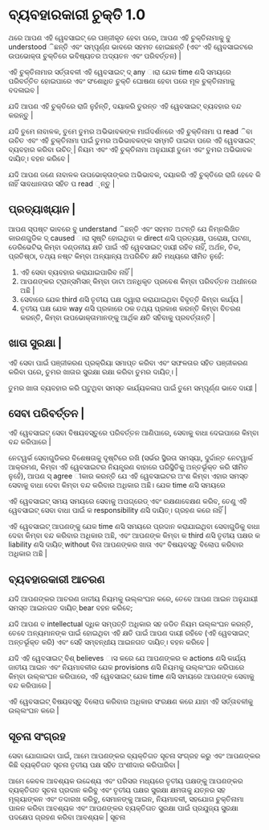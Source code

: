 # ବ୍ୟବହାରକାରୀ ଚୁକ୍ତି 1.0

ଥରେ ଆପଣ ଏହି ୱେବସାଇଟ୍ ରେ ପଞ୍ଜୀକୃତ ହେବା ପରେ, ଆପଣ ଏହି ଚୁକ୍ତିନାମାକୁ ବୁ understood ିଛନ୍ତି ଏବଂ ସମ୍ପୂର୍ଣ୍ଣ ଭାବରେ ସହମତ ହୋଇଛନ୍ତି (ଏବଂ ଏହି ୱେବସାଇଟରେ ଉପଭୋକ୍ତା ଚୁକ୍ତିରେ ଭବିଷ୍ୟତର ଅଦ୍ୟତନ ଏବଂ ପରିବର୍ତ୍ତନ) |

ଏହି ଚୁକ୍ତିନାମାର ସର୍ତ୍ତାବଳୀ ଏହି ୱେବସାଇଟ୍ ଦ୍ any ାରା ଯେକ time ଣସି ସମୟରେ ପରିବର୍ତ୍ତିତ ହୋଇପାରେ ଏବଂ ସଂଶୋଧିତ ଚୁକ୍ତି ଘୋଷଣା ହେବା ପରେ ମୂଳ ଚୁକ୍ତିନାମାକୁ ବଦଳାଇବ |

ଯଦି ଆପଣ ଏହି ଚୁକ୍ତିରେ ରାଜି ନୁହଁନ୍ତି, ଦୟାକରି ତୁରନ୍ତ ଏହି ୱେବସାଇଟ୍ ବ୍ୟବହାର ବନ୍ଦ କରନ୍ତୁ |

ଯଦି ତୁମେ ନାବାଳକ, ତୁମେ ତୁମର ଅଭିଭାବକଙ୍କ ମାର୍ଗଦର୍ଶନରେ ଏହି ଚୁକ୍ତିନାମା ପ read ିବା ଉଚିତ ଏବଂ ଏହି ଚୁକ୍ତିନାମା ପାଇଁ ତୁମର ଅଭିଭାବକଙ୍କ ସମ୍ମତି ପାଇବା ପରେ ଏହି ୱେବସାଇଟ୍ ବ୍ୟବହାର କରିବା ଉଚିତ୍ | ନିୟମ ଏବଂ ଏହି ଚୁକ୍ତିନାମା ଅନୁଯାୟୀ ତୁମେ ଏବଂ ତୁମର ଅଭିଭାବକ ଦାୟିତ୍। ବହନ କରିବେ |

ଯଦି ଆପଣ ଜଣେ ନାବାଳକ ଉପଭୋକ୍ତାଙ୍କର ଅଭିଭାବକ, ଦୟାକରି ଏହି ଚୁକ୍ତିରେ ରାଜି ହେବେ କି ନାହିଁ ସାବଧାନତାର ସହିତ ପ read ଼ନ୍ତୁ |

## ପ୍ରତ୍ୟାଖ୍ୟାନ |

ଆପଣ ସ୍ପଷ୍ଟ ଭାବରେ ବୁ understand ିଛନ୍ତି ଏବଂ ସହମତ ଅଟନ୍ତି ଯେ ନିମ୍ନଲିଖିତ କାରଣଗୁଡିକ ଦ୍ caused ାରା ସୃଷ୍ଟି ହୋଇଥିବା କ direct ଣସି ପ୍ରତ୍ୟକ୍ଷ, ପରୋକ୍ଷ, ଘଟଣା, ଡେରିଭେଟିଭ୍ କିମ୍ବା ଦଣ୍ଡନୀୟ କ୍ଷତି ପାଇଁ ଏହି ୱେବସାଇଟ୍ ଦାୟୀ ରହିବ ନାହିଁ, ଅର୍ଥନ, ତିକ, ପ୍ରତିଷ୍ଠା, ତଥ୍ୟ ନଷ୍ଟ କିମ୍ବା ଅନ୍ୟାନ୍ୟ ଅପରିଚିତ କ୍ଷତି ମଧ୍ୟରେ ସୀମିତ ନୁହେଁ:

1. ଏହି ସେବା ବ୍ୟବହାର କରାଯାଇପାରିବ ନାହିଁ |
1. ଆପଣଙ୍କର ଟ୍ରାନ୍ସମିସନ୍ କିମ୍ବା ଡାଟା ଅନଧିକୃତ ପ୍ରବେଶ କିମ୍ବା ପରିବର୍ତ୍ତନ ଅଧୀନରେ ଅଛି |
1. ସେବାରେ ଯେକ third ଣସି ତୃତୀୟ ପକ୍ଷ ଦ୍ୱାରା କରାଯାଇଥିବା ବିବୃତ୍ତି କିମ୍ବା କାର୍ଯ୍ୟ |
1. ତୃତୀୟ ପକ୍ଷ ଯେକ way ଣସି ପ୍ରକାରେ ଠକ ତଥ୍ୟ ପ୍ରକାଶ କରନ୍ତି କିମ୍ବା ବିତରଣ କରନ୍ତି, କିମ୍ବା ଉପଭୋକ୍ତାମାନଙ୍କୁ ଆର୍ଥିକ କ୍ଷତି ସହିବାକୁ ପ୍ରବର୍ତ୍ତାନ୍ତି |

## ଖାତା ସୁରକ୍ଷା |

ଏହି ସେବା ପାଇଁ ପଞ୍ଜୀକରଣ ପ୍ରକ୍ରିୟା ସମାପ୍ତ କରିବା ଏବଂ ସଫଳତାର ସହିତ ପଞ୍ଜୀକରଣ କରିବା ପରେ, ତୁମର ଖାତାର ସୁରକ୍ଷା ରକ୍ଷା କରିବା ତୁମର ଦାୟିତ୍। |

ତୁମର ଖାତା ବ୍ୟବହାର କରି ଘଟୁଥିବା ସମସ୍ତ କାର୍ଯ୍ୟକଳାପ ପାଇଁ ତୁମେ ସମ୍ପୂର୍ଣ୍ଣ ଭାବେ ଦାୟୀ |

## ସେବା ପରିବର୍ତ୍ତନ |

ଏହି ୱେବସାଇଟ୍ ସେବା ବିଷୟବସ୍ତୁରେ ପରିବର୍ତ୍ତନ ଆଣିପାରେ, ସେବାକୁ ବାଧା ଦେଇପାରେ କିମ୍ବା ବନ୍ଦ କରିପାରେ |

ନେଟୱର୍କ ସେବାଗୁଡିକର ବିଶେଷତାକୁ ଦୃଷ୍ଟିରେ ରଖି (ସର୍ଭର ସ୍ଥିରତା ସମସ୍ୟା, ଦୁର୍ଦ୍ଦାନ୍ତ ନେଟୱାର୍କ ଆକ୍ରମଣ, କିମ୍ବା ଏହି ୱେବସାଇଟର ନିୟନ୍ତ୍ରଣ ବାହାରେ ପରିସ୍ଥିତିକୁ ଅନ୍ତର୍ଭୂକ୍ତ କରି ସୀମିତ ନୁହେଁ), ଆପଣ ସ୍ agree ୀକାର କରନ୍ତି ଯେ ଏହି ୱେବସାଇଟର ଅଂଶ କିମ୍ବା ଏହାର ସମସ୍ତ ସେବାକୁ ବାଧା ଦେବା କିମ୍ବା ବନ୍ଦ କରିବାର ଅଧିକାର ଅଛି। ଯେକ time ଣସି ସମୟରେ

ଏହି ୱେବସାଇଟ୍ ସମୟ ସମୟରେ ସେବାକୁ ଅପଗ୍ରେଡ୍ ଏବଂ ରକ୍ଷଣାବେକ୍ଷଣ କରିବ, ତେଣୁ ଏହି ୱେବସାଇଟ୍ ସେବା ବାଧା ପାଇଁ କ responsibility ଣସି ଦାୟିତ୍। ଗ୍ରହଣ କରେ ନାହିଁ |

ଏହି ୱେବସାଇଟ୍ ଆପଣଙ୍କୁ ଯେକ time ଣସି ସମୟରେ ପ୍ରଦାନ କରାଯାଇଥିବା ସେବାଗୁଡିକୁ ବାଧା ଦେବା କିମ୍ବା ବନ୍ଦ କରିବାର ଅଧିକାର ଅଛି, ଏବଂ ଆପଣଙ୍କ କିମ୍ବା କ third ଣସି ତୃତୀୟ ପକ୍ଷର କ liability ଣସି ଦାୟିତ୍ without ବିନା ଆପଣଙ୍କର ଖାତା ଏବଂ ବିଷୟବସ୍ତୁ ବିଲୋପ କରିବାର ଅଧିକାର ଅଛି |

## ବ୍ୟବହାରକାରୀ ଆଚରଣ

ଯଦି ଆପଣଙ୍କର ଆଚରଣ ଜାତୀୟ ନିୟମକୁ ଉଲ୍ଲଂଘନ କରେ, ତେବେ ଆପଣ ଆଇନ ଅନୁଯାୟୀ ସମସ୍ତ ଆଇନଗତ ଦାୟିତ୍ bear ବହନ କରିବେ;

ଯଦି ଆପଣ ବ intellectual ଦ୍ଧିକ ସମ୍ପତ୍ତି ଅଧିକାର ସହ ଜଡିତ ନିୟମ ଉଲ୍ଲଂଘନ କରନ୍ତି, ତେବେ ଅନ୍ୟମାନଙ୍କ ପାଇଁ ହୋଇଥିବା ଏହି କ୍ଷତି ପାଇଁ ଆପଣ ଦାୟୀ ରହିବେ (ଏହି ୱେବସାଇଟ୍ ଅନ୍ତର୍ଭୂକ୍ତ କରି) ଏବଂ ସେହି ସମ୍ବନ୍ଧୀୟ ଆଇନଗତ ଦାୟିତ୍। ବହନ କରିବେ |

ଯଦି ଏହି ୱେବସାଇଟ୍ ବିଶ୍ believes ାସ କରେ ଯେ ଆପଣଙ୍କର କ actions ଣସି କାର୍ଯ୍ୟ ଜାତୀୟ ଆଇନ ଏବଂ ନିୟମାବଳୀର ଯେକ provisions ଣସି ନିୟମକୁ ଉଲ୍ଲଂଘନ କରିପାରେ କିମ୍ବା ଉଲ୍ଲଂଘନ କରିପାରେ, ଏହି ୱେବସାଇଟ୍ ଯେକ time ଣସି ସମୟରେ ଆପଣଙ୍କ ସେବାକୁ ବନ୍ଦ କରିପାରେ |

ଏହି ୱେବସାଇଟ୍ ବିଷୟବସ୍ତୁ ବିଲୋପ କରିବାର ଅଧିକାର ସଂରକ୍ଷଣ କରେ ଯାହା ଏହି ସର୍ତ୍ତାବଳୀକୁ ଉଲ୍ଲଂଘନ କରେ |

## ସୂଚନା ସଂଗ୍ରହ

ସେବା ଯୋଗାଇବା ପାଇଁ, ଆମେ ଆପଣଙ୍କର ବ୍ୟକ୍ତିଗତ ସୂଚନା ସଂଗ୍ରହ କରୁ ଏବଂ ଆପଣଙ୍କର କିଛି ବ୍ୟକ୍ତିଗତ ସୂଚନା ତୃତୀୟ ପକ୍ଷ ସହିତ ଅଂଶୀଦାର କରିପାରିବା |

ଆମେ କେବଳ ଆବଶ୍ୟକ ଉଦ୍ଦେଶ୍ୟ ଏବଂ ପରିସର ମଧ୍ୟରେ ତୃତୀୟ ପକ୍ଷଙ୍କୁ ଆପଣଙ୍କର ବ୍ୟକ୍ତିଗତ ସୂଚନା ପ୍ରଦାନ କରିବୁ ଏବଂ ତୃତୀୟ ପକ୍ଷର ସୁରକ୍ଷା କ୍ଷମତାକୁ ଯତ୍ନର ସହ ମୂଲ୍ୟାଙ୍କନ ଏବଂ ତଦାରଖ କରିବୁ, ସେମାନଙ୍କୁ ଆଇନ, ନିୟମାବଳୀ, ସହଯୋଗ ଚୁକ୍ତିନାମା ପାଳନ କରିବା ଆବଶ୍ୟକ ଏବଂ ଆପଣଙ୍କର ବ୍ୟକ୍ତିଗତ ସୁରକ୍ଷା ପାଇଁ ପ୍ରଯୁଜ୍ୟ ସୁରକ୍ଷା ପଦକ୍ଷେପ ଗ୍ରହଣ କରିବା ଆବଶ୍ୟକ | ସୂଚନା